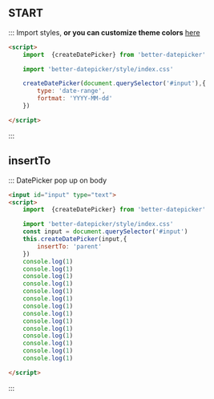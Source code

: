 ## START
::: Import styles, **or you can customize theme colors** [here](#/doc)
```html
<script>
    import  {createDatePicker} from 'better-datepicker'

    import 'better-datepicker/style/index.css'

    createDatePicker(document.querySelector('#input'),{
        type: 'date-range',
        fortmat: 'YYYY-MM-dd'
    })

</script>

```
:::


##  insertTo
::: DatePicker pop up on body
```html
<input id="input" type="text">
<script>
    import  {createDatePicker} from 'better-datepicker'

    import 'better-datepicker/style/index.css'
    const input = document.querySelector('#input')
    this.createDatePicker(input,{
        insertTo: 'parent'
    })
    console.log(1)
    console.log(1)
    console.log(1)
    console.log(1)
    console.log(1)
    console.log(1)
    console.log(1)
    console.log(1)
    console.log(1)
    console.log(1)
    console.log(1)
    console.log(1)
    console.log(1)
    console.log(1)

</script>

```
:::

